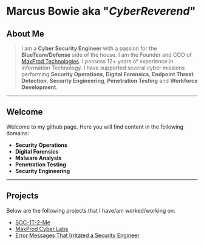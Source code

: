 # Marcus Bowie aka "*CyberReverend*"
## About Me
> I am a **Cyber Security Engineer** with a passion for the **BlueTeam/Defense** side of the house. I am the Founder and COO of [MaxProd Technologies](https://www.maxprodtech.org/). I possess 12+ years of experience in Information Technology. I have supported several cyber missions performing **Security Operations**, **Digital Forensics**, **Endpoint Threat Detection**, **Security Engineering**, **Penetration Testing** and **Workforce Development**.

---
## Welcome
Welcome to my github page. Here you will find content in the following domains:
+ **Security Operations**
+ **Digital Forensics**
+ **Malware Analysis**
+ **Penetration Testing**
+ **Security Engineering**

---
## Projects
Below are the following projects that I have/am worked/working on:    
+ [SOC-1T-2-Me](https://github.com/maendeleolab/SOC-It-2-Me)
+ [MaxProd Cyber Labs](https://github.com/CyberReverend/MaxProd-Labs)
+ [Error Messages That Irritated a Security Engineer](https://github.com/CyberReverend/Error-Messages-That-Irritated-a-Security-Engineer)


<!--
**CyberReverend/CyberReverend** is a ✨ _special_ ✨ repository because its `README.md` (this file) appears on your GitHub profile.

Here are some ideas to get you started:

- 🔭 I’m currently working on ...
- 🌱 I’m currently learning ...
- 👯 I’m looking to collaborate on ...
- 🤔 I’m looking for help with ...
- 💬 Ask me about ...
- 📫 How to reach me: ...
- 😄 Pronouns: ...
- ⚡ Fun fact: ...
-->
